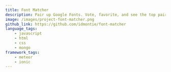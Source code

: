 ```yaml
---
title: Font Matcher
description: Pair up Google Fonts. Vote, favorite, and see the top pairs.
image: /images/project-font-matcher.png
github_link: https://github.com/idmontie/font-matcher
language_tags:
    - javascript
    - html
    - css
    - mongo
framework_tags:
    - meteor
    - ionic
---
```

